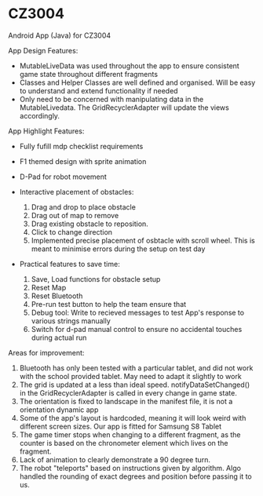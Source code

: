 # CZ3004
Android App (Java) for CZ3004


App Design Features:
  - MutableLiveData was used throughout the app to ensure consistent game state throughout different fragments
  - Classes and Helper Classes are well defined and organised. Will be easy to understand and extend functionality if needed 
  - Only need to be concerned with manipulating data in the MutableLivedata. The GridRecyclerAdapter will update the views accordingly.
 
App Highlight Features:
  - Fully fufill mdp checklist requirements
  
  - F1 themed design with sprite animation
  
  - D-Pad for robot movement
  
  - Interactive placement of obstacles:
    1. Drag and drop to place obstacle
    2. Drag out of map to remove
    3. Drag existing obstacle to reposition. 
    4. Click to change direction
    5. Implemented precise placement of osbtacle with scroll wheel. This is meant to minimise errors during the setup on test day
  
  - Practical features to save time:
    1. Save, Load functions for obstacle setup
    2. Reset Map
    3. Reset Bluetooth
    4. Pre-run test button to help the team ensure that 
    5. Debug tool: Write to recieved messages to test App's response to various strings manually
    6. Switch for d-pad manual control to ensure no accidental touches during actual run
    
Areas for improvement:
  1. Bluetooth has only been tested with a particular tablet, and did not work with the school provided tablet. May need to adapt it slightly to work
  2. The grid is updated at a less than ideal speed. notifyDataSetChanged() in the GridRecyclerAdapter is called in every change in game state. 
  3. The orientation is fixed to landscape in the manifest file, it is not a orientation dynamic app
  4. Some of the app's layout is hardcoded, meaning it will look weird with different screen sizes. Our app is fitted for Samsung S8 Tablet
  5. The game timer stops when changing to a different fragment, as the counter is based on the chronometer element which lives on the fragment.
  6. Lack of animation to clearly demonstrate a 90 degree turn. 
  7. The robot "teleports" based on instructions given by algorithm. Algo handled the rounding of exact degrees and position before passing it to us. 
    
    
    
   
  
